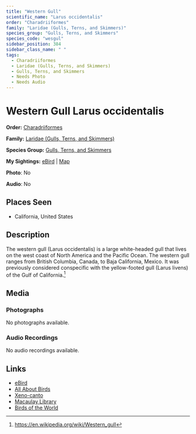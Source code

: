 ```yaml
---
title: "Western Gull"
scientific_name: "Larus occidentalis"
order: "Charadriiformes"
family: "Laridae (Gulls, Terns, and Skimmers)"
species_group: "Gulls, Terns, and Skimmers"
species_code: "wesgul"
sidebar_position: 384
sidebar_class_name: " "
tags: 
  - Charadriiformes
  - Laridae (Gulls, Terns, and Skimmers)
  - Gulls, Terns, and Skimmers
  - Needs Photo
  - Needs Audio
---
```


# Western Gull <span className='sci_name'>Larus occidentalis</span>

**Order:** [Charadriiformes](/tags/charadriiformes)

**Family:** [Laridae (Gulls, Terns, and Skimmers)](/tags/laridae-gulls-terns-and-skimmers)

**Species Group:** [Gulls, Terns, and Skimmers](/tags/gulls-terns-and-skimmers)

**My Sightings:** [eBird](https://ebird.org/lifelist?r=world&time=life&spp=wesgul) | [Map](/map?species_code=wesgul)

**Photo**: No 

**Audio**: No

## Places Seen

* California, United States

## Description
The western gull (Larus occidentalis) is a large white-headed gull that lives on the west coast of North America and the Pacific Ocean. The western gull ranges from British Columbia, Canada, to Baja California, Mexico.
It was previously considered conspecific with the yellow-footed gull (Larus livens) of the Gulf of California.[^1]

[^1]: https://en.wikipedia.org/wiki/Western_gull

## Media
### Photographs
No photographs available.

### Audio Recordings
No audio recordings available.

## Links
* [eBird](https://ebird.org/species/wesgul) 
* [All About Birds](https://www.allaboutbirds.org/guide/wesgul) 
* [Xeno-canto](https://www.xeno-canto.org/species/larus-occidentalis) 
* [Macaulay Library](https://search.macaulaylibrary.org/catalog?taxonCode=wesgul&sort=rating_rank_desc)
* [Birds of the World](https://birdsoftheworld.org/bow/species/wesgul)
